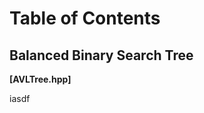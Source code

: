 Table of Contents
=================

Balanced Binary Search Tree 
---------------------------

**[AVLTree.hpp]**


iasdf
